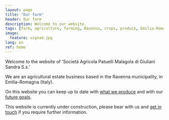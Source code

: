 ```yaml
---
layout: page
title: "Our farm"
header: Our farm
description: Welcome to our website.
tags: [farm, agriculture, farming, Ravenna, crops, produce, Emilia-Romagna, San Michele, Santerno, Manzone, hectares, fields]
image:
  feature: vigna4.jpg
lang: en
ref: home
---
```


Welcome to the website of 'Società Agricola Patuelli Malagola di Giuliani Sandra S.s.' 

We are an agricultural estate business based in the Ravenna municipality, in Emilia-Romagna (Italy).


On this website you can keep up to date with [what we produce](/products) and with our [future goals](/goals). 

This website is currently under construction, please bear with us and [get in touch](/contact) if you require further information.   
